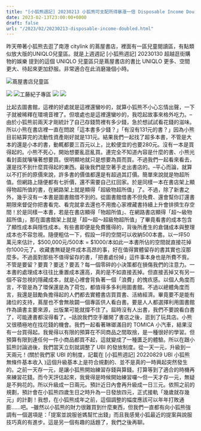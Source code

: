 ```yaml
---
title: "[小狐熊週記] 20230213 小狐熊可支配所得暴漲一倍 Disposable Income Doubled"
date: 2023-02-13T23:00:00+0800
draft: false
url: "/2023/02/20230213-disposable-income-doubled.html"
---
```


昨天帶著小狐熊去逛了南港 citylink 的蔦屋書店，裡面有一區兒童閱讀區，有點類似放大版的UNIQLO兒童區。就是上週週記 [小狐熊週記] 20230130 超越逛街購物的娛樂 提到的這個 UNIQLO 兒童區只是蔦屋書店的書比 UNIQLO 更多、空間更大、待起來更加舒服。非常適合在此消磨幾個小時。

![](https://blogger.googleusercontent.com/img/b/R29vZ2xl/AVvXsEgdUsmXZAsveD46SskNcyCyrKa9DYKLr3stNgK0_Sgpbdxed-WSRLK4gt7wxCwkc4ekZEo39N6OvC39KSsCoOigpBktT0IxSI-zW1GQpdY83cUD1rAGDqyghBlg_2DRUQaB2r_zy-irlF6eYVnU3k2NSvLHdXMjF2SfW9sFPwmw_SJCZxlsaeGt2M_r/w400-h301/PXL_20230212_053421503~2.jpg)蔦屋書店兒童區



![](https://blogger.googleusercontent.com/img/b/R29vZ2xl/AVvXsEg-iTQErauNrKpBYWats9mLN5bSgAJO0tvZf_WgJ5FOUczvBLCvp4sdvND1mamK2WBpXrfwZmP1UhzTAttDKrHEXBf7gMRxsBPH13uaR4biRP8itAd3uoOaLHCMSSg6BUmMq5c6awiYIwbhda6Ng5l8LnbATlY374iUymwvMCGNafq7c0zzwsiSnnkH/w400-h301/PXL_20230212_065136754~2.jpg)
![](https://blogger.googleusercontent.com/img/b/R29vZ2xl/AVvXsEjgBre8cv7e9hlAsXCczSJHsCMY0p7aehr2QRki6x2Wrj1Cfb_NiXKOtF_zY1Qy7g10EbtlgZpXFdcEDoMWrha_9kPilM4wt-EdUv3KGG2gD4l8-ZZ2wFK-KsfNDtsokNRmt0nvgX7pp8kibNjXJyvR85C9SpFvXzxos39xONRnMeggVwCOytLVNLHC/w400-h301/PXL_20230212_054811850.jpg)工藤紀子專區
![](https://blogger.googleusercontent.com/img/b/R29vZ2xl/AVvXsEicGVJvKOd8Bzyq6KCPcaxDi6DaINHJNwGlpJv5ATvSexH5onCON7Iu70KLepXvIx6_DQXEncUcCmWA8X5JslndvUUhV4qoYDaM6D8lBvBvnhOeo6w2wqum-pp7qTaH-vuJKMjxYF7H1GLr13IlcJu_wC2z6l5riIdKzgeYloou3CSIgW4FXjr5-3yK/s320/PXL_20230212_064109543.jpg)
![](https://blogger.googleusercontent.com/img/b/R29vZ2xl/AVvXsEi6e5tosDdzyHVcE9y_uXJDDuAKLGtd2CdonmYElsb1-ecqgoDuNkolo71Anx-mPLOVZr82XM-W3mmjgjr_UIdtZ9_ELuTL53R9sLrwq5gW2Xs1S0KZVgef2WVueKNG_c2ZOHFl59Ah2ifmLQuEmHtqRaXV4xjtiVg02HCsEOSP9MrOEv3_F7lPmNI7/s320/PXL_20230212_053331896.jpg)


比起去圖書館，這裡的好處就是這裡還蠻吵的，就算小狐熊不小心忘情出聲，一下子就被稀釋在環境音裡了。但壞處也是這裡還蠻吵的，我唸起故事來格外吃力。–由於小狐熊前兩天才剛統計了自己存錢筒裡有多少錢，急於想試試看花錢的滋味。所以小熊在書店裡一直在問說「這本書多少錢？」「有沒有131元的書？」因為小熊目前結算完的流動性資產剛好就是131元。結果我們一起找了超多本書，不管是大本的還是小本的書，動輒都要三百元以上，比較便宜的也要280元。沒有一本是買得起的。小熊不死心，開始想要亂逛亂買。連完全不知道內容是什麼的書、小熊光看封面就嚷嚷著想要買。很明顯地就只是想要為買而買。不過我們一起看來看去，還是找不到什麼買得起的東西。最後我們是空著手走出書店的。–平心而論，就算以不打折的原價來說，許多書的價值都還是有超過其訂價。簡單來說就是物超所值。但網路上隨便都有七折價，還不需要自己扛回家。於是同樣一本在書店架上顯得物超所值的書，在網路架上就是顯得「超級物超所值」了。不過，除了新書之外，幾乎沒有一本書是圖書館借不到的。從圖書館借書不但免費、還會幫你訂還書期限來督促你把書看完、看完就拿去還也不用擔心家裡藏書持續上升會排擠生存空間！於是同樣一本書，若是在書店顯得「物超所值」、在網路書店顯得「超～級物超所值」，那在圖書館架上就是「超～超～超級物超所值」了畢竟看書的成本包含了顯性成本與隱性成本。有些書即便是免費獲得的，背後所產生的倉儲成本與整理成本也不容忽視。隨便粗估一下，假設一坪的空間可以收納500本書。以一坪50萬元來估計，$500,000元/500本 = $1000/本如此一本書所佔的空間就直接花掉你1000元了。收藏書無疑是件成本高昂的事，好在值得實體留存的書其實也沒那麼多。不過面對那些不值得留存的書，「把書處份掉」這件事本身也是所費不貲。不管是要留？要賣？要送？要丟？每一個零碎的小決策都在損傷我們的注意力。一本書的處理成本往往比重置成本還高，真的是不如直接丟掉。但直接丟掉又有另一個不容忽視的隱藏成本，就是心裡會背負著一個「浪費」的愧疚感。以個人角度而言，不管是為了環保還是為了荷包，都值得多多利用圖書館。不過以總體角度而言，我還是鼓勵負擔得起的人們都去實體書店買買書、活絡經濟。畢竟要不是能有諸位的支持，蔦屋也不會無故闢一個專區供人看白書。要是人人都選擇利用圖書館作為讀書主要來源，出版業可能就撐不住了。屆時沒有人出書，我們不要說看白書了，可能連書都沒得看了。–話說我們空手離開了書店之後，逛到了玩具店。小熊又很積極地在找花錢的機會。我們一起看著琳瑯滿目的 TOMICA 小汽車，結果沒有一台買得起。我覺得以有限的預算在不同商品之間取捨，是一種很好的學習。但預算有限到連任何一件小商品都買不起，這就變成了一種匱乏的體驗。所以在跟小狐熊討論過後，我們當天立刻就調整了 UBI 的發放制度。從一天一元，升級到一天兩元！(關於我們家 UBI 的制度，記載在 [小狐熊週記] 20220829 UBI 小狐熊無條件基本收入 )這個升級基本上是符合規劃的、並不是真的一時興起突然發生的。之前一天存一元，是讓小狐熊開始練習存錢與算錢。打算等到了適合的時機再來練習花錢。而今天評估起來，我覺得是時候開始練習囉～但一天才存一元，無疑是不夠花的。所以升級成一日兩元。預計近日內會再升級成一日三元。依照之前的規劃，預計會在小狐熊四歲生日之時升為一日發放四元，正式接軌「幾歲就存幾元」的計劃！我想，在小狐熊成年之前，這個調整的幅度應該可以年年打敗通膨……吧。–雖然以小狐熊的財力很難買到什麼東西，但我們一直都有向小狐熊強調有一個選項是：「提案並說服爸媽幫忙出錢」而且我感覺小狐最近的提案與說服技巧真的有進步。這是另一個有趣的話題了，我們之後再聊。
